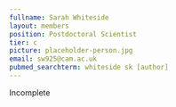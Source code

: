 ```yaml
---
fullname: Sarah Whiteside
layout: members
position: Postdoctoral Scientist
tier: c
picture: placeholder-person.jpg
email: sw925@cam.ac.uk
pubmed_searchterm: whiteside sk [author]
---
```


Incomplete